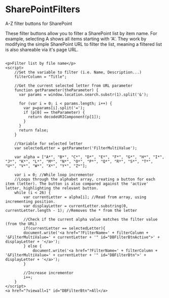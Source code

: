 # SharePointFilters
A-Z filter buttons for SharePoint

These filter buttons allow you to filter a SharePoint list by item name. For example, selecting A shows all items 
starting with 'A'. They work by modifying the simple SharePoint URL to filter the list, meaning a filtered list is
also shareable via it's page URL. 

<div id="DBSPFilterBtns">
    <style>
        #DBSPFilterBtns {
            display: inline-block;
        }
        #DBFilterBtn {
            width: 35px;
            height:35px;
            background-color: #0a3c5e;
            color: #ffffff;
            float: left;
            margin:5px;
            text-align: center;
            line-height: 35px;
            text-decoration: none;
            border: none;
        }
		#DBFilterBtn:hover {
            background-color: #99cc00;
        }
        #DBFilterBtnActive {
            width: 35px;
            height:35px;
            background-color: #99cc00;
            color: #ffffff;
            float: left;
            margin:5px;
            text-align: center;
            line-height: 35px;
            text-decoration: none;
            border: none;  
        }
    </style>
    
	<p>Filter list by file name</p>
    <script>
		//Set the variable to filter (i.e. Name, Description...)
		filterColumn = "Title";
	
        //Get the current selected letter from URL parameter
        function getParameter(theParameter) { 
          var params = window.location.search.substr(1).split('&');

          for (var i = 0; i < params.length; i++) {
            var p=params[i].split('=');
            if (p[0] == theParameter) {
              return decodeURIComponent(p[1]);
            }
          }
          return false;
        }
        
        //Variable for selected letter 
        var selectedLetter = getParameter('FilterMultiValue');
		
		var alpha = ["A*", "B*", "C*", "D*", "E*", "F*", "G*", "H*", "I*", "J*", "K*", "L*", "M*", "N*", "O*", "P*", "Q*", "R*", "S*", "T*", "U*", "V*", "W*", "X*", "Y*", "Z*"];	
		
		var i = 0; //While loop incrementor
		//Loops through the alphabet array, creating a button for each item (letter). The button is also compared against the 'active' letter, highlighting the relevant button. 
		while (i < 26) {  
			var currentLetter = alpha[i]; //Read from array, using incrementing position.
			var displayLetter = currentLetter.substring(0, currentLetter.length - 1); //Removes the * from the letter
			
			//Check if the current alpha value matches the filter value (from the URL)
			if(currentLetter == selectedLetter){
            document.write('<a href="?FilterName=' + filterColumn + '&FilterMultiValue=' + currentLetter + '" id="DBFilterBtnActive">' + displayLetter + '</a>');
			} else {
				document.write('<a href="?FilterName=' + filterColumn + '&FilterMultiValue=' + currentLetter + '" id="DBFilterBtn">' + displayLetter + '</a>');    
			}
			
			//Increase incrementor
			i++;
		}
    </script>
    <a href="?viewall=1" id="DBFilterBtn">All</a> 
</div>
